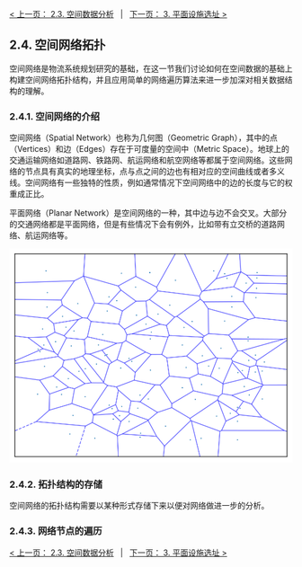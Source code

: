 [< 上一页： 2.3. 空间数据分析](chapter2/2.3.data_analysis.md)  &nbsp; |  &nbsp;  [下一页： 3. 平面设施选址 >](chapter3/3.location_choice.md)

## 2.4. 空间网络拓扑
空间网络是物流系统规划研究的基础，在这一节我们讨论如何在空间数据的基础上构建空间网络拓扑结构，并且应用简单的网络遍历算法来进一步加深对相关数据结构的理解。

### 2.4.1. 空间网络的介绍
空间网络（Spatial Network）也称为几何图（Geometric Graph），其中的点（Vertices）和边（Edges）存在于可度量的空间中（Metric Space）。地球上的交通运输网络如道路网、铁路网、航运网络和航空网络等都属于空间网络。这些网络的节点具有真实的地理坐标，点与点之间的边也有相对应的空间曲线或者多义线。空间网络有一些独特的性质，例如通常情况下空间网络中的边的长度与它的权重成正比。

平面网络（Planar Network）是空间网络的一种，其中边与边不会交叉。大部分的交通网络都是平面网络，但是有些情况下会有例外，比如带有立交桥的道路网络、航运网络等。

<img src="img/voronoi.svg">

### 2.4.2. 拓扑结构的存储
空间网络的拓扑结构需要以某种形式存储下来以便对网络做进一步的分析。

### 2.4.3. 网络节点的遍历

[< 上一页： 2.3. 空间数据分析](chapter2/2.3.data_analysis.md)  &nbsp; |  &nbsp;  [下一页： 3. 平面设施选址 >](chapter3/3.location_choice.md)